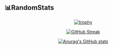📊RandomStats
----

<div align="center">

[![trophy](https://github-profile-trophy.vercel.app/?username=Purp7ePi3&theme=nord&column=-1&title=-Joined2020)](https://github.com/Purp7ePi3/github-profile-trophy)

<a href="https://git.io/streak-stats"><img src="https://streak-stats.demolab.com?user=Purp7ePi3&theme=nord" alt="GitHub Streak" /></a>

[![Anurag's GitHub stats](https://github-readme-stats.vercel.app/api?username=Purp7ePi3)](https://github.com/Purp7ePi3/github-readme-stats)
</div>
